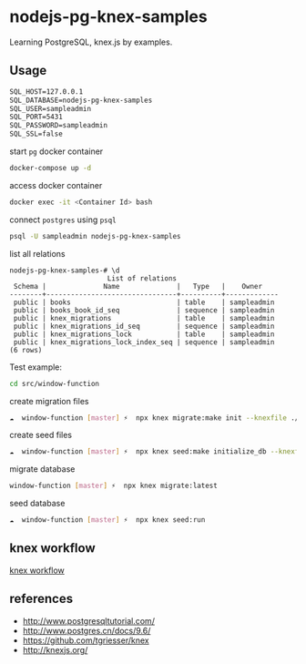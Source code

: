 # nodejs-pg-knex-samples

Learning PostgreSQL, knex.js by examples.

## Usage

```txt
SQL_HOST=127.0.0.1
SQL_DATABASE=nodejs-pg-knex-samples
SQL_USER=sampleadmin
SQL_PORT=5431
SQL_PASSWORD=sampleadmin
SQL_SSL=false
```

start `pg` docker container

```bash
docker-compose up -d
```

access docker container

```bash
docker exec -it <Container Id> bash
```

connect `postgres` using `psql`

```bash
psql -U sampleadmin nodejs-pg-knex-samples
```

list all relations

```bahs
nodejs-pg-knex-samples-# \d
                        List of relations
 Schema |              Name              |   Type   |    Owner
--------+--------------------------------+----------+-------------
 public | books                          | table    | sampleadmin
 public | books_book_id_seq              | sequence | sampleadmin
 public | knex_migrations                | table    | sampleadmin
 public | knex_migrations_id_seq         | sequence | sampleadmin
 public | knex_migrations_lock           | table    | sampleadmin
 public | knex_migrations_lock_index_seq | sequence | sampleadmin
(6 rows)
```

Test example:

```bash
cd src/window-function
```

create migration files

```bash
☁  window-function [master] ⚡  npx knex migrate:make init --knexfile ./knexfile.ts
```

create seed files

```bash
☁  window-function [master] ⚡  npx knex seed:make initialize_db --knexfile ./knexfile.ts -x ts
```

migrate database

```bash
window-function [master] ⚡  npx knex migrate:latest
```

seed database

```bash
☁  window-function [master] ⚡  npx knex seed:run
```

## knex workflow

[knex workflow](./src/seed-with-json-data-cli/readme.md)

## references

- http://www.postgresqltutorial.com/
- http://www.postgres.cn/docs/9.6/
- https://github.com/tgriesser/knex
- http://knexjs.org/
